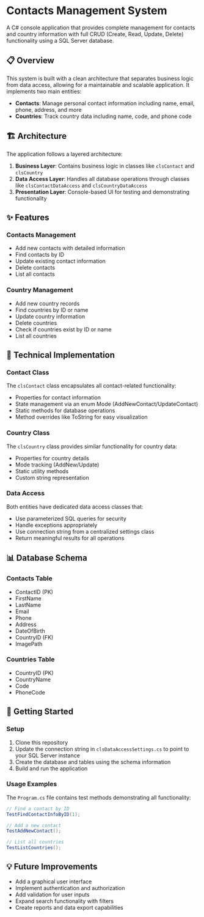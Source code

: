 # Contacts Management System

A C# console application that provides complete management for contacts and country information with full CRUD (Create, Read, Update, Delete) functionality using a SQL Server database.

## 📋 Overview

This system is built with a clean architecture that separates business logic from data access, allowing for a maintainable and scalable application. It implements two main entities:

- **Contacts**: Manage personal contact information including name, email, phone, address, and more
- **Countries**: Track country data including name, code, and phone code

## 🏗️ Architecture

The application follows a layered architecture:

1. **Business Layer**: Contains business logic in classes like `clsContact` and `clsCountry`
2. **Data Access Layer**: Handles all database operations through classes like `clsContactDataAccess` and `clsCountryDataAccess`
3. **Presentation Layer**: Console-based UI for testing and demonstrating functionality

## ✨ Features

### Contacts Management
- Add new contacts with detailed information
- Find contacts by ID
- Update existing contact information
- Delete contacts
- List all contacts

### Country Management
- Add new country records
- Find countries by ID or name
- Update country information
- Delete countries
- Check if countries exist by ID or name
- List all countries

## 🔧 Technical Implementation

### Contact Class
The `clsContact` class encapsulates all contact-related functionality:
- Properties for contact information
- State management via an enum Mode (AddNewContact/UpdateContact)
- Static methods for database operations
- Method overrides like ToString for easy visualization

### Country Class
The `clsCountry` class provides similar functionality for country data:
- Properties for country details
- Mode tracking (AddNew/Update)
- Static utility methods
- Custom string representation

### Data Access
Both entities have dedicated data access classes that:
- Use parameterized SQL queries for security
- Handle exceptions appropriately
- Use connection string from a centralized settings class
- Return meaningful results for all operations

## 📊 Database Schema

### Contacts Table
- ContactID (PK)
- FirstName
- LastName
- Email
- Phone
- Address
- DateOfBirth
- CountryID (FK)
- ImagePath

### Countries Table
- CountryID (PK)
- CountryName
- Code
- PhoneCode

## 🚀 Getting Started

### Setup
1. Clone this repository
2. Update the connection string in `clsDataAccessSettings.cs` to point to your SQL Server instance
3. Create the database and tables using the schema information
4. Build and run the application

### Usage Examples
The `Program.cs` file contains test methods demonstrating all functionality:

```csharp
// Find a contact by ID
TestFindContactInfoByID(1);

// Add a new contact
TestAddNewContact();

// List all countries
TestListCountries();
```

## 💡 Future Improvements
- Add a graphical user interface
- Implement authentication and authorization
- Add validation for user inputs
- Expand search functionality with filters
- Create reports and data export capabilities
